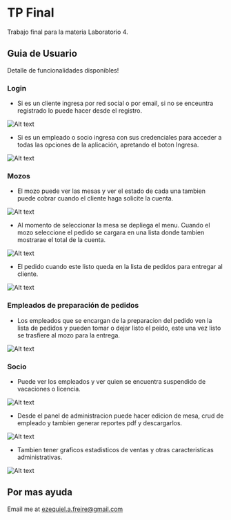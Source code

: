 # TP Final

Trabajo final para la materia Laboratorio 4.

## Guia de Usuario

Detalle de funcionalidades disponibles!

### Login
 - Si es un cliente ingresa por red social o por email, si no se enceuntra registrado lo puede hacer
   desde el registro.

 ![Alt text](https://github.com/flecherdev/comanda-front/blob/development/guias/login_cliente.png?raw=true "Title")

 - Si es un empleado o socio ingresa con sus credenciales para acceder a todas las opciones de la aplicación, apretando el boton Ingresa.

  ![Alt text](https://github.com/flecherdev/comanda-front/blob/development/guias/login_empleado.png?raw=true "Title")
  
### Mozos
 - El mozo puede ver las mesas y ver el estado de cada una tambien puede cobrar cuando el cliente haga 
 solicite la cuenta.

 ![Alt text](https://github.com/flecherdev/comanda-front/blob/development/guias/mesas_empleado.png?raw=true "Title")

 - Al momento de seleccionar la mesa se depliega el menu. Cuando el mozo seleccione el pedido se cargara
 en una lista donde tambien mostrarae el total de la cuenta.

 ![Alt text](https://github.com/flecherdev/comanda-front/blob/development/guias/menu_empleado.png?raw=true "Title")

 - El pedido cuando este listo queda en la lista de pedidos para entregar al cliente.

  ![Alt text](https://github.com/flecherdev/comanda-front/blob/development/guias/pedidos_mozo_empleado.png?raw=true "Title")

### Empleados de preparación de pedidos
 - Los empleados que se encargan de la preparacion del pedido ven la lista de pedidos y pueden tomar o dejar listo el peido, este una vez listo se trasfiere al mozo para la entrega.
   
 ![Alt text](https://github.com/flecherdev/comanda-front/blob/development/guias/pedidos_demas_empleado.png?raw=true "Title")
  
### Socio
 - Puede ver los empleados y ver quien se encuentra suspendido de vacaciones o licencia.

 ![Alt text](https://github.com/flecherdev/comanda-front/blob/development/guias/estados_empleado_socio.png?raw=true "Title")

 - Desde el panel de administracion puede hacer edicion de mesa, crud de empleado y tambien generar reportes pdf y descargarlos.

 ![Alt text](https://github.com/flecherdev/comanda-front/blob/development/guias/administracion_socio.png?raw=true "Title")

 - Tambien tener graficos estadisticos de ventas y otras caracteristicas administrativas.

 ![Alt text](https://github.com/flecherdev/comanda-front/blob/development/guias/estadistica_socio.png?raw=true "Title")


## Por mas ayuda

Email me at ezequiel.a.freire@gmail.com
